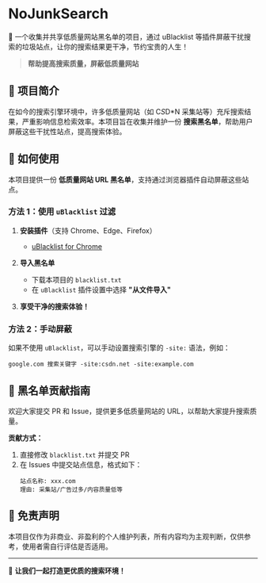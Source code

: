 # NoJunkSearch
🚀 一个收集并共享低质量网站黑名单的项目，通过 uBlacklist 等插件屏蔽干扰搜索的垃圾站点，让你的搜索结果更干净，节约宝贵的人生！

> **帮助提高搜索质量，屏蔽低质量网站**

## 📌 项目简介

在如今的搜索引擎环境中，许多低质量网站（如 C*S*D*N 采集站等）充斥搜索结果，严重影响信息检索效率。本项目旨在收集并维护一份 **搜索黑名单**，帮助用户屏蔽这些干扰性站点，提高搜索体验。

## 🚀 如何使用

本项目提供一份 **低质量网站 URL 黑名单**，支持通过浏览器插件自动屏蔽这些站点。

### 方法 1：使用 `uBlacklist` 过滤

1. **安装插件**（支持 Chrome、Edge、Firefox）
   - [uBlacklist for Chrome]([https://chrome.google.com/webstore/detail/ublacklist/](https://chromewebstore.google.com/detail/ublacklist/pncfbmialoiaghdehhbnbhkkgmjanfhe?hl=en))
   
2. **导入黑名单**
   - 下载本项目的 `blacklist.txt`
   - 在 `uBlacklist` 插件设置中选择 **"从文件导入"**

3. **享受干净的搜索体验！**

### 方法 2：手动屏蔽

如果不使用 `uBlacklist`，可以手动设置搜索引擎的 `-site:` 语法，例如：
```
google.com 搜索关键字 -site:csdn.net -site:example.com
```

## 📜 黑名单贡献指南

欢迎大家提交 PR 和 Issue，提供更多低质量网站的 URL，以帮助大家提升搜索质量。

**贡献方式：**
1. 直接修改 `blacklist.txt` 并提交 PR
2. 在 Issues 中提交站点信息，格式如下：
   ```
   站点名称: xxx.com
   理由: 采集站/广告过多/内容质量低等
   ```

## 📌 免责声明

本项目仅作为非商业、非盈利的个人维护列表，所有内容均为主观判断，仅供参考，使用者需自行评估是否适用。

---

📢 **让我们一起打造更优质的搜索环境！**

